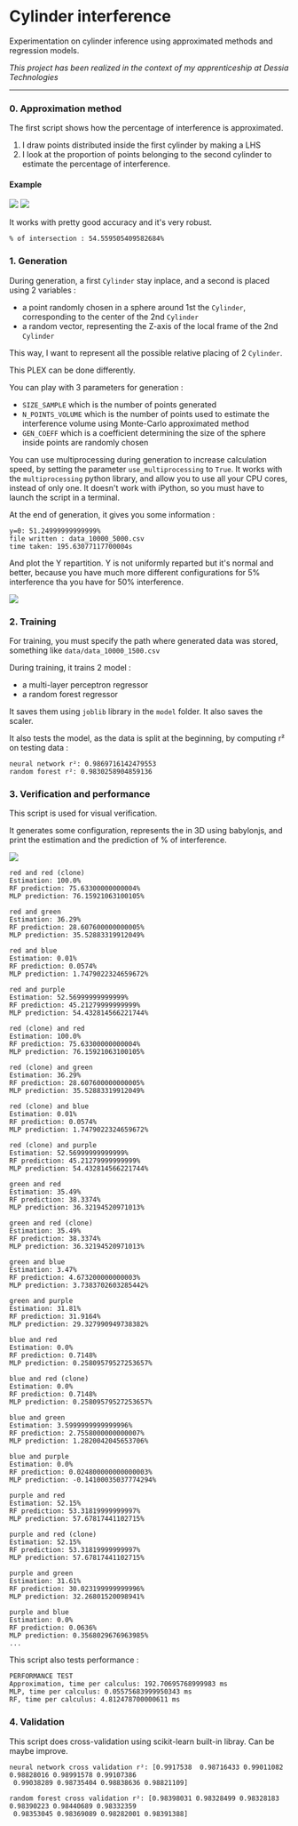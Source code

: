 # Cylinder interference

Experimentation on cylinder inference using approximated methods and regression models.

*This project has been realized in the context of my apprenticeship at Dessia Technologies*
***

### 0. Approximation method

The first script shows how the percentage of interference is approximated.

1. I draw points distributed inside the first cylinder by making a LHS
2. I look at the proportion of points belonging to the second cylinder to estimate the percentage of interference.

#### Example

![](img/approximation_volume.png)
![](img/approximation_points.png)

It works with pretty good accuracy and it's very robust.

`% of intersection : 54.559505409582684%`


### 1. Generation

During generation, a first `Cylinder` stay inplace, and a second is placed using 2 variables :
- a point randomly chosen in a sphere around 1st the `Cylinder`, corresponding to the center of the 2nd `Cylinder`
- a random vector, representing the Z-axis of the local frame of the 2nd `Cylinder`

This way, I want to represent all the possible relative placing of 2 `Cylinder`.

This PLEX can be done differently.


You can play with 3 parameters for generation :
- `SIZE_SAMPLE` which is the number of points generated
- `N_POINTS_VOLUME` which is the number of points used to estimate the interference volume using Monte-Carlo approximated method
- `GEN_COEFF` which is a coefficient determining the size of the sphere inside points are randomly chosen

You can use multiprocessing during generation to increase calculation speed, by setting the parameter `use_multiprocessing` to `True`.
It works with the `multiprocessing` python library, and allow you to use all your CPU cores, instead of only one.
It doesn't work with iPython, so you must have to launch the script in a terminal.

At the end of generation, it gives you some information :
```
y=0: 51.24999999999999%
file written : data_10000_5000.csv
time taken: 195.63077117700004s
```

And plot the Y repartition. 
Y is not uniformly reparted but it's normal and better, because you have much more different configurations for 5% interference tha you have for 50% interference.

![](img/data_10000_5000.png)


### 2. Training

For training, you must specify the path where generated data was stored, something like `data/data_10000_1500.csv`

During training, it trains 2 model : 
- a multi-layer perceptron regressor
- a random forest regressor

It saves them using `joblib` library in the `model` folder. It also saves the scaler.

It also tests the model, as the data is split at the beginning, by computing r² on testing data :
```
neural network r²: 0.9869716142479553
random forest r²: 0.9830258904859136
```

### 3. Verification and performance

This script is used for visual verification.

It generates some configuration, represents the in 3D using babylonjs, and print the estimation and the prediction of % of interference.

![](img/verification.png)

```
red and red (clone)
Estimation: 100.0%
RF prediction: 75.63300000000004%
MLP prediction: 76.15921063100105%

red and green
Estimation: 36.29%
RF prediction: 28.607600000000005%
MLP prediction: 35.52883319912049%

red and blue
Estimation: 0.01%
RF prediction: 0.0574%
MLP prediction: 1.7479022324659672%

red and purple
Estimation: 52.56999999999999%
RF prediction: 45.21279999999999%
MLP prediction: 54.432814566221744%

red (clone) and red
Estimation: 100.0%
RF prediction: 75.63300000000004%
MLP prediction: 76.15921063100105%

red (clone) and green
Estimation: 36.29%
RF prediction: 28.607600000000005%
MLP prediction: 35.52883319912049%

red (clone) and blue
Estimation: 0.01%
RF prediction: 0.0574%
MLP prediction: 1.7479022324659672%

red (clone) and purple
Estimation: 52.56999999999999%
RF prediction: 45.21279999999999%
MLP prediction: 54.432814566221744%

green and red
Estimation: 35.49%
RF prediction: 38.3374%
MLP prediction: 36.32194520971013%

green and red (clone)
Estimation: 35.49%
RF prediction: 38.3374%
MLP prediction: 36.32194520971013%

green and blue
Estimation: 3.47%
RF prediction: 4.673200000000003%
MLP prediction: 3.7383702603285442%

green and purple
Estimation: 31.81%
RF prediction: 31.9164%
MLP prediction: 29.327990949738382%

blue and red
Estimation: 0.0%
RF prediction: 0.7148%
MLP prediction: 0.25809579527253657%

blue and red (clone)
Estimation: 0.0%
RF prediction: 0.7148%
MLP prediction: 0.25809579527253657%

blue and green
Estimation: 3.5999999999999996%
RF prediction: 2.7558000000000007%
MLP prediction: 1.2820042045653706%

blue and purple
Estimation: 0.0%
RF prediction: 0.024800000000000003%
MLP prediction: -0.14100035037774294%

purple and red
Estimation: 52.15%
RF prediction: 53.31819999999997%
MLP prediction: 57.67817441102715%

purple and red (clone)
Estimation: 52.15%
RF prediction: 53.31819999999997%
MLP prediction: 57.67817441102715%

purple and green
Estimation: 31.61%
RF prediction: 30.023199999999996%
MLP prediction: 32.26801520098941%

purple and blue
Estimation: 0.0%
RF prediction: 0.0636%
MLP prediction: 0.3568029676963985%
...
```
This script also tests performance :

```
PERFORMANCE TEST
Approximation, time per calculus: 192.70695768999983 ms
MLP, time per calculus: 0.05575683999950343 ms
RF, time per calculus: 4.812478700000611 ms
```

### 4. Validation

This script does cross-validation using scikit-learn built-in libray. Can be maybe improve.
```
neural network cross validation r²: [0.9917538  0.98716433 0.99011082 0.98828016 0.98991578 0.99107386
 0.99038289 0.98735404 0.98838636 0.98821109]
 
random forest cross validation r²: [0.98398031 0.98328499 0.98328183 0.98390223 0.98440689 0.98332359
 0.98353045 0.98369089 0.98282001 0.98391388]
```
